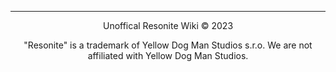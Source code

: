 ---
<p style="text-align: center;">
  Unoffical Resonite Wiki &copy; 2023
</p>
<p style="text-align: center;">
  "Resonite" is a trademark of Yellow Dog Man Studios s.r.o. We are not affiliated with Yellow Dog Man Studios.
</p>
